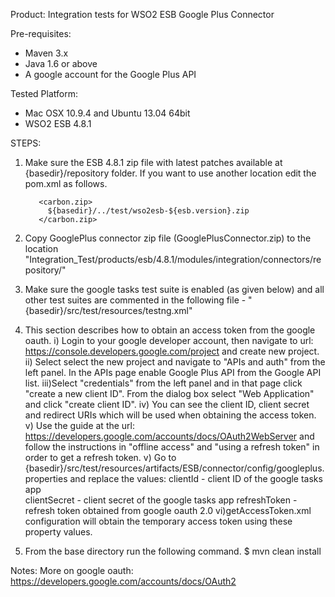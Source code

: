 Product: Integration tests for WSO2 ESB Google Plus Connector

Pre-requisites:

 - Maven 3.x
 - Java 1.6 or above
 - A google account for the Google Plus API
 

Tested Platform: 

 - Mac OSX 10.9.4 and Ubuntu 13.04 64bit 
 - WSO2 ESB 4.8.1
		  
STEPS:

1. Make sure the ESB 4.8.1 zip file with latest patches available at {basedir}/repository folder. If you want to use another location edit the pom.xml as follows.

          <carbon.zip>
            ${basedir}/../test/wso2esb-${esb.version}.zip
          </carbon.zip>

2. Copy GooglePlus connector zip file (GooglePlusConnector.zip) to the location "Integration_Test/products/esb/4.8.1/modules/integration/connectors/repository/"

3. Make sure the google tasks test suite is enabled (as given below) and all other test suites are commented in the following file - "{basedir}/src/test/resources/testng.xml"  
    <test name="GoogleTasks-Connector-Test" preserve-order="true" verbose="2">
        <packages>
            <package name="org.wso2.carbon.connector.integration.test.googletasks"/>
        </packages>
    </test>

4. This section describes how to obtain an access token from the google oauth.
	i) 	Login to your google developer account, then navigate to url: https://console.developers.google.com/project and create new project. 
	ii) Select select the new project and navigate to "APIs and auth" from the left panel. In the APIs page enable Google Plus API from the Google API list. 
	iii)Select "credentials" from the left panel and in that page click "create a new client ID". From the dialog box select "Web Application" and click "create client ID".
	iv)	You can see the client ID, client secret and redirect URIs which will be used when obtaining the access token.
	v)	Use the guide at the url: https://developers.google.com/accounts/docs/OAuth2WebServer and follow the instructions in "offline access" and "using a refresh token" in order to get a refresh token.
	v)	Go to {basedir}/src/test/resources/artifacts/ESB/connector/config/googleplus.properties and replace the values:
			clientId - client ID of the google tasks app	
			clientSecret - client secret of the google tasks app
			refreshToken - refresh token obtained from google oauth 2.0
	vi)getAccessToken.xml configuration will obtain the temporary access token using these property values.

5. From the base directory run the following command.
     $ mvn clean install

Notes: 
More on google oauth: https://developers.google.com/accounts/docs/OAuth2
